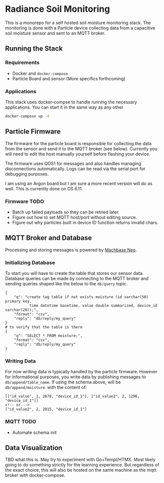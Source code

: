 # Radiance Soil Monitoring

This is a monorepo for a self hosted soil moisture monitoring stack. The monitoring
is done with a Particle device collecting data from a capacitive soil moisture sensor
and sent to an MQTT broker.

## Running the Stack

### Requirements

- Docker and `docker-compose`
- Particle Board and sensor (More specifics forthcoming)

### Applications

This stack uses docker-compse to handle running the necessary applications. You can
start it in the same way as any other  

```bash
docker-compose up -d
```

## Particle Firmware

The firmware for the particle board is responsible for collecting the data
from the sensor and send it to the MQTT broker (see below). Currently you
will need to edit the host manually yourself before flashing your device.

The firmware uses QOS1 for messages and also handles managing disconnections automatically.
Logs can be read via the serial port for debugging purposes.

I am using an Argon board but I am sure a more recent version will do as well. This
is currently done on OS 6.11.

### Firmware TODO

- Batch up failed payloads so they can be retried later.
- Figure out how to set MQTT host/port without editing source.
- Figure out why particles built in device ID function returns invalid chars.

## MQTT Broker and Database

Processing and storing messages is powered by [Machbase Neo](https://docs.machbase.com/neo/).

### Initializing Database

To start you will have to create the table that stores our sensor data. Database
queries can be made by connecting to the MQTT broker and sending queries shaped like
the below to the `db/query` topic.

```plaintext
{
    "q": "create tag table if not exists moisture (id varchar(50) primary key, 
           time datetime basetime, value double summarized, device_id varchar(20));",
    "format": "csv",
    "reply": "db/reply/my_query"
}
# to verify that the table is there
{
    "q": "SELECT * FROM moisture;",
    "format": "csv",
    "reply": "db/reply/my_query"
}
```

### Writing Data

For now writing data is typically handled by the particle firmware. However for
informational purposes, you write data by publishing messages to `db/append/table_name`.
If using the schema above, will be `db/append/moisture`. with the content of:

```plaintext
[["id_value", 1, 2678, "device_id_1"], ["id_value2", 2, 1296, "device_id_1"]]
<!-- or -->
["id_value2", 2, 2015, "device_id_1"]
```

### MQTT TODO

- Automate schema init

## Data Visualization

TBD what this is. May try to experiment with Go+Templ/HTMX. Most likely going
to do something strictly for the learning experience. But regardless of the
exact choice, this will also be hosted on the same machine as the mqtt broker
with docker-compose.
